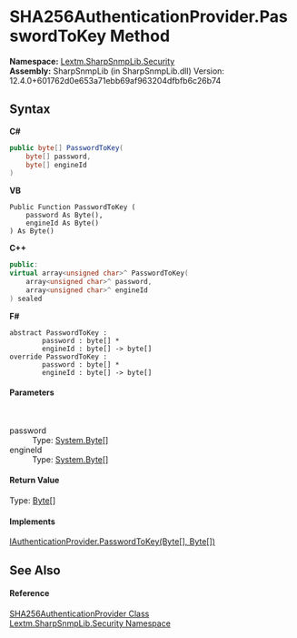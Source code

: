 # SHA256AuthenticationProvider.PasswordToKey Method 
 

**Namespace:**&nbsp;<a href="N_Lextm_SharpSnmpLib_Security">Lextm.SharpSnmpLib.Security</a><br />**Assembly:**&nbsp;SharpSnmpLib (in SharpSnmpLib.dll) Version: 12.4.0+601762d0e653a71ebb69af963204dfbfb6c26b74

## Syntax

**C#**<br />
``` C#
public byte[] PasswordToKey(
	byte[] password,
	byte[] engineId
)
```

**VB**<br />
``` VB
Public Function PasswordToKey ( 
	password As Byte(),
	engineId As Byte()
) As Byte()
```

**C++**<br />
``` C++
public:
virtual array<unsigned char>^ PasswordToKey(
	array<unsigned char>^ password, 
	array<unsigned char>^ engineId
) sealed
```

**F#**<br />
``` F#
abstract PasswordToKey : 
        password : byte[] * 
        engineId : byte[] -> byte[] 
override PasswordToKey : 
        password : byte[] * 
        engineId : byte[] -> byte[] 
```


#### Parameters
&nbsp;<dl><dt>password</dt><dd>Type: <a href="https://docs.microsoft.com/dotnet/api/system.byte" target="_blank" rel="noopener noreferrer">System.Byte</a>[]<br /></dd><dt>engineId</dt><dd>Type: <a href="https://docs.microsoft.com/dotnet/api/system.byte" target="_blank" rel="noopener noreferrer">System.Byte</a>[]<br /></dd></dl>

#### Return Value
Type: <a href="https://docs.microsoft.com/dotnet/api/system.byte" target="_blank" rel="noopener noreferrer">Byte</a>[]

#### Implements
<a href="M_Lextm_SharpSnmpLib_Security_IAuthenticationProvider_PasswordToKey">IAuthenticationProvider.PasswordToKey(Byte[], Byte[])</a><br />

## See Also


#### Reference
<a href="T_Lextm_SharpSnmpLib_Security_SHA256AuthenticationProvider">SHA256AuthenticationProvider Class</a><br /><a href="N_Lextm_SharpSnmpLib_Security">Lextm.SharpSnmpLib.Security Namespace</a><br />